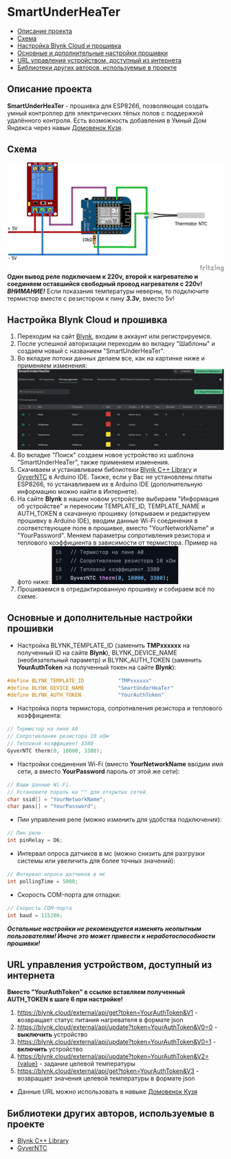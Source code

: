 # SmartUnderHeaTer
* [Описание проекта](#chapter-0)
* [Схема](#chapter-1)
* [Настройка Blynk Cloud и прошивка](#chapter-2)
* [Основные и дополнительные настройки прошивки](#chapter-3)
* [URL управления устройством, доступный из интернета](#chapter-4)
* [Библиотеки других авторов, используемые в проекте](#chapter-5)

<a id="chapter-0"></a>
## Описание проекта
**SmartUnderHeaTer** - прошивка для ESP8266, позволяющая создать умный контроллер для электрических тёпых полов с поддержкой удалённого контроля. Есть возможность добавления в Умный Дом Яндекса через навык [Домовенок Кузя](https://alexstar.ru/).

<a id="chapter-1"></a>
## Схема
![SCHEME](https://github.com/redn1ghtz/SmartUnderHeaTer/blob/main/Pictures/SmartUnderHeaTer.png)
**Один вывод реле подключаем к 220v, второй к нагревателю и соединяем оставшийся свободный провод нагревателя с 220v!**
**___ВНИМАНИЕ!___** Если показания температуры неверны, то подключите термистор вместе с резистором к пину ___3.3v___, вместо 5v!

<a id="chapter-2"></a>
## Настройка Blynk Cloud и прошивка
1) Переходим на сайт [Blynk](https://blynk.io/), входим в аккаунт или регистрируемся.
2) После успешной авторизации переходим во вкладку "Шаблоны" и создаем новый с названием "SmartUnderHeaTer".
3) Во вкладке потоки данных делаем все, как на картинке ниже и применяем изменения:
![SETTINGS](https://github.com/redn1ghtz/SmartUnderHeaTer/blob/main/Pictures/blynkset.jpg)
4) Во вкладке "Поиск" создаем новое устройство из шаблона "SmartUnderHeaTer", также применяем изменения.
5) Скачиваем и устанавливаем библиотеки [Blynk C++ Library](https://github.com/blynkkk/blynk-library) и [GyverNTC](https://github.com/GyverLibs/GyverNTC) в Arduino IDE. Также, если у Вас не установлены платы ESP8266, то устанавливаем их в Arduino IDE (дополнительную информацию можно найти в Интернете).
6) На сайте **Blynk** в нашем новом устройстве выбираем "Информация об устройстве" и переносим TEMPLATE_ID, TEMPLATE_NAME и AUTH_TOKEN в скачанную прошивку (открываем и редактируем прошивку в Arduino IDE), вводим данные Wi-Fi соединения в соответствующее поле в прошивке, вместо "YourNetworkName" и "YourPassword". Меняем параметры сопротивления резистора и теплового коэффициента в зависимости от термистора. Пример на фото ниже:
![SETTINGS](https://github.com/redn1ghtz/SmartUnderHeaTer/blob/main/Pictures/Thermistor_set.png)
7) Прошиваемся в отредактированную прошивку и собираем всё по схеме.

<a id="chapter-3"></a>
## Основные и дополнительные настройки прошивки
* Настройка BLYNK_TEMPLATE_ID (заменить **TMPxxxxxx** на полученный ID на сайте **Blynk**), BLYNK_DEVICE_NAME (необязательный параметр) и BLYNK_AUTH_TOKEN (заменить **YourAuthToken** на полученный токен на сайте **Blynk**):
```c++
#define BLYNK_TEMPLATE_ID           "TMPxxxxxx"
#define BLYNK_DEVICE_NAME           "SmartUnderHeaTer"
#define BLYNK_AUTH_TOKEN            "YourAuthToken"
```

* Настройка порта термистора, сопротивления резистора и теплового коэффициента:
```c++
// Термистор на пине А0
// Сопротивление резистора 10 кОм
// Тепловой коэффициент 3380
GyverNTC therm(0, 10000, 3380);
```
* Настройки соединения Wi-Fi (вместо **YourNetworkName** вводим имя сети, а вместо **YourPassword** пароль от этой же сети):
```c++
// Ваши данные Wi-Fi.
// Установите пароль на "" для открытых сетей.
char ssid[] = "YourNetworkName";
char pass[] = "YourPassword";
```
* Пин управления реле (можно изменить для удобства подключения):
```c++
// Пин реле
int pinRelay = D6;
```
* Интервал опроса датчиков в мс (можно снизить для разгрузки системы или увеличить для более точных значений):
```c++
// Интервал опроса датчиков в мс
int pollingTime = 5000;
```
* Скорость COM-порта для отладки:
```c++
// Скорость COM-порта
int baud = 115200;
```
___Остальные настройки не рекомендуется изменять неопытным пользователям! Иначе это может привести к неработоспособности прошивки!___

<a id="chapter-4"></a>
## URL управления устройством, доступный из интернета
**Вместо "YourAuthToken" в ссылке вставляем полученный AUTH_TOKEN в шаге 6 при настройке!**
1) https://blynk.cloud/external/api/get?token=YourAuthToken&V1 - возвращает статус питания нагревателя в формате json
2) https://blynk.cloud/external/api/update?token=YourAuthToken&V0=0 - **выключить** устройство
3) https://blynk.cloud/external/api/update?token=YourAuthToken&V0=1 - **включить** устройство
4) https://blynk.cloud/external/api/update?token=YourAuthToken&V2={value} - задание целевой температуры
5) https://blynk.cloud/external/api/get?token=YourAuthToken&V3 - возвращает значения целевой температуры в формате json
* Данные URL можно использовать в навыке [Домовенок Кузя](https://alexstar.ru/)

<a id="chapter-5"></a>
## Библиотеки других авторов, используемые в проекте
* [Blynk C++ Library](https://github.com/blynkkk/blynk-library)
* [GyverNTC](https://github.com/GyverLibs/GyverNTC)
